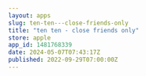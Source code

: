 ```yaml
---
layout: apps
slug: ten-ten---close-friends-only
title: "ten ten - close friends only"
store: apple
app_id: 1481768339
date: 2024-05-07T07:43:17Z
published: 2022-09-29T07:00:00Z
---
```

